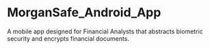 # MorganSafe_Android_App
A mobile app designed for Financial Analysts that abstracts biometric security and encrypts financial documents.


